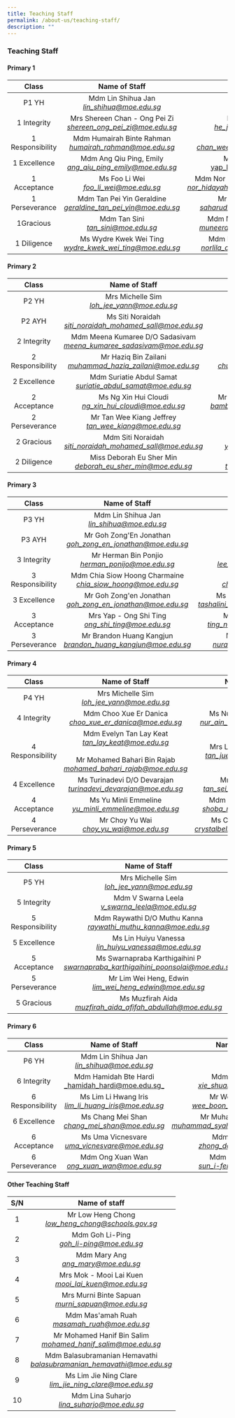 ```yaml
---
title: Teaching Staff
permalink: /about-us/teaching-staff/
description: ""
---
```

### Teaching Staff

#### Primary 1

| Class 	| Name of Staff<br> 	| Name of Staff 	|
|:---:	|:---:	|:---:	|
|  P1 YH 	| Mdm Lin Shihua Jan<br>_[lin\_shihua@moe.edu.sg](mailto:lin_shihua@moe.edu.sg)_ 	|  	|
|  1 Integrity 	| Mrs Shereen Chan - Ong Pei Zi<br>_[shereen_ong_pei_zi@moe.edu.sg](mailto:shereen_ong_pei_zi@moe.edu.sg)_ 	|  Mdm He Jingwen<br>_[he_jingwen@moe.edu.sg](mailto:he_jingwen@moe.edu.sg)_|
| 1 Responsibility 	| Mdm Humairah Binte Rahman <br>_[humairah_rahman@moe.edu.sg](mailto:HUMAIRAH_RAHMAN@moe.edu.sg)_ 	| Mrs Dawn Kuah<br>_[chan_wee_teng_dawn@moe.edu.sg](mailto:chan_wee_teng_dawn@moe.edu.sg)_ 	|
|  1 Excellence 	|   Mdm Ang Qiu Ping, Emily<br>_[ang_qiu_ping_emily@moe.edu.sg](mailto:ang_qiu_ping_emily@moe.edu.sg)_  	| Mdm Yap Lay Hong <br>[yap_lay_hong@moe.edu.sg](mailto:yap_lay_hong@moe.edu.sg) 	|
|  1 Acceptance 	| Ms Foo Li Wei<br>_[foo_li_wei@moe.edu.sg](mailto:foo_li_wei@moe.edu.sg)_   	|  Mdm Nor Hidayah Bte Abdul Rahman <br>_[nor_hidayah_abdul_rahman@moe.edu.sg](mailto:nor_hidayah_abdul_rahman@moe.edu.sg)_ 	|
|  1 Perseverance 	| Mdm Tan Pei Yin Geraldine<br>_[geraldine_tan_pei_yin@moe.edu.sg](mailto:geraldine_tan_pei_yin@moe.edu.sg)_ 	| Mr Saharudin B Osman<br>_[saharudin_b_osman@moe.edu.sg](mailto:saharudin_b_osman@moe.edu.sg)_ 	|
|  1Gracious 	| Mdm Tan Sini<br>_[tan_sini@moe.edu.sg](mailto:tan_sini@moe.edu.sg)_ 	| Mdm Muneera Bte Abu Bakar<br>_[muneera_abu_bakar@moe.edu.sg](mailto:muneera_abu_bakar@moe.edu.sg)_ 	|
|  1 Diligence 	| Ms Wydre Kwek Wei Ting<br>_[wydre_kwek_wei_ting@moe.edu.sg](mailto:wydre_kwek_wei_ting@moe.edu.sg)_   	| Mdm Norlila Bte Abdul Ghani<br>_[norlila_abdul_ghani@moe.edu.sg](mailto:norlila_abdul_ghani@moe.edu.sg)_ 	|


#### Primary 2

| Class 	| Name of Staff 	| Name of Staff 	|
|:---:	|:---:	|:---:	|
| P2 YH 	| Mrs Michelle Sim<br>_[loh_jee_yann@moe.edu.sg](mailto:loh_jee_yann@moe.edu.sg)_<br> 	|  	|
| P2 AYH 	| Ms Siti Noraidah <br>_[siti_noraidah_mohamed_sall@moe.edu.sg](mailto:siti_noraidah_mohamed_sall@moe.edu.sg)_<br> 	|  	|
| 2 Integrity  	| Mdm Meena Kumaree D/O Sadasivam<br>_[meena_kumaree_sadasivam@moe.edu.sg](mailto:meena_kumaree_sadasivam@moe.edu.sg)_ 	| Ms Lin Meiling<br>_[lin_meiling@moe.edu.sg](mailto:lin_meiling@moe.edu.sg)_ 	|
| 2 Responsibility 	| Mr Haziq Bin Zailani<br>_[muhammad_haziq_zailani@moe.edu.sg](mailto:muhammad_haziq_zailani@moe.edu.sg)_ 	| Ms Chu Yun Li Lynnette<br>_[chu_yun_li_lynnette@moe.edu.sg](mailto:chu_yun_li_lynnette@moe.edu.sg)_  	|
|  2 Excellence 	| Mdm Suriatie Abdul Samat<br>_[suriatie_abdul_samat@moe.edu.sg](mailto:suriatie_abdul_samat@moe.edu.sg)_ 	| Ms Grace Tan<br>_[grace_tan@moe.edu.sg](mailto:grace_tan@moe.edu.sg)_ 	|
|  2 Acceptance 	| Ms Ng Xin Hui Cloudi<br>_[ng_xin_hui_cloudi@moe.edu.sg ](mailto:ng_xin_hui_cloudi@moe.edu.sg )_  	| Mr Bambang Edy Sugianto B M B<br>_[bambang_edy_sugianto@moe.edu.sg](mailto:bambang_edy_sugianto@moe.edu.sg)_   	|
|  2 Perseverance 	| Mr Tan Wee Kiang Jeffrey<br>_[tan_wee_kiang@moe.edu.sg](mailto:tan_wee_kiang@moe.edu.sg)_ 	| Mdm Chen Xiang<br>_[chen_xiang@moe.edu.sg](mailto:chen_xiang@moe.edu.sg)_ 	|
|  2 Gracious 	| Mdm Siti Noraidah <br>_[siti_noraidah_mohamed_sall@moe.edu.sg](mailto:siti_noraidah_mohamed_sall@moe.edu.sg)_	| Mr Yan Teck Whye<br>_[yan_teck_whye@moe.edu.sg](mailto:yan_teck_whye@moe.edu.sg)_  	|
|  2 Diligence  	| Miss Deborah Eu Sher Min<br>_[deborah\_eu\_sher\_min@moe.edu.sg](mailto:deborah_eu_sher_min@moe.edu.sg)_ 	|  Mr Tan Chin Whee Samuel<br>_[tan_chin_whee@moe.edu.sg](mailto:tan_chin_whee@moe.edu.sg)_  	|

#### Primary 3

| Class 	| Name of Staff 	| Name of Staff 	|
|:---:	|:---:	|:---:	|
| P3 YH 	| Mdm Lin Shihua Jan<br>_[lin_shihua@moe.edu.sg](mailto:lin_shihua@moe.edu.sg)_   	| <br>  	|
| P3 AYH 	| Mr Goh Zong'En Jonathan<br>_[goh_zong_en_jonathan@moe.edu.sg](mailto:goh_zong_en_jonathan@moe.edu.sg)_   	| <br>  	|
|  3 Integrity 	| Mr Herman Bin Ponjio<br>_[herman_ponijo@moe.edu.sg](mailto:herman_ponijo@moe.edu.sg)_ 	| Mdm Lee Siew Teng <br>_[lee_siew_teng@moe.edu.sg](mailto:lee_siew_teng@moe.edu.sg)_ 	|
| 3 Responsibility 	| Mdm Chia Siow Hoong Charmaine<br>_[chia_siow_hoong@moe.edu.sg](mailto:chia_siow_hoong@moe.edu.sg)_  	| Mdm Chen Liqin<br>_[chen_li_qin@moe.edu.sg](mailto:chen_li_qin@moe.edu.sg)_   	|
|    3 Excellence 	| Mr Goh Zong'en Jonathan<br>_[goh_zong_en_jonathan@moe.edu.sg](mailto:goh_zong_en_jonathan@moe.edu.sg)_ 	| Ms Tashalini K P Sathasivam<br>_[tashalini_k_p_sathasivam@moe.edu.sg](mailto:tashalini_k_p_sathasivam@moe.edu.sg)_ 	|
|  3 Acceptance 	| Mrs Yap - Ong Shi Ting<br>_[ong_shi_ting@moe.edu.sg](mailto:ong_shi_ting@moe.edu.sg)_ 	| Ms Ting Ning Xin Jessie<br>_[ting_ning_xin_jessie@moe.edu.sg](mailto:ting_ning_xin_jessie@moe.edu.sg)_ 	|
|   3 Perseverance 	| Mr Brandon Huang Kangjun<br>_[brandon_huang_kangjun@moe.edu.sg](mailto:brandon_huang_kangjun@moe.edu.sg)_ 	|  Mdm Nuraishah Jamal <br>_[nuraishah_jamal@moe.edu.sg](mailto:nuraishah_jamal@moe.edu.sg)_ 	|

#### Primary 4

| Class 	| Name of Staff 	| Name of Staff 	|
|:---:	|:---:	|:---:	|
| P4 YH 	| Mrs Michelle Sim<br>_[loh_jee_yann@moe.edu.sg](mailto:loh_jee_yann@moe.edu.sg)_ 	|  	|
|  4 Integrity 	| Mdm Choo Xue Er Danica<br> _[choo_xue_er_danica@moe.edu.sg](mailto:choo_xue_er_danica@moe.edu.sg)_  	| Ms Nur Ain Binti Borhan<br>_[nur_ain_borhan@moe.edu.sg](mailto:nur_ain_borhan@moe.edu.sg)_ 	|
| 4 Responsibility 	| Mdm Evelyn Tan Lay Keat<br>_[tan_lay_keat@moe.edu.sg](mailto:tan_lay_keat@moe.edu.sg)_<br><br>Mr Mohamed Bahari Bin Rajab<br>_[mohamed_bahari_rajab@moe.edu.sg](mailto:mohamed_bahari_rajab@moe.edu.sg)_	| Mrs Lim - Tan Jue Ying <br>_[tan_jue_ying@moe.edu.sg](mailto:tan_jue_ying@moe.edu.sg)_<br> 	|
|    4 Excellence 	| Ms Turinadevi D/O Devarajan<br>_[turinadevi_devarajan@moe.edu.sg](mailto:turinadevi_devarajan@moe.edu.sg)_ 	| Mr Tan Sei Hiong<br>_[tan_sei_hiong@moe.edu.sg](mailto:tan_sei_hiong@moe.edu.sg)_ 	|
|   4 Acceptance 	| Ms Yu Minli Emmeline<br>_[yu_minli_emmeline@moe.edu.sg](mailto:yu_minli_emmeline@moe.edu.sg)_  	| Mdm Shoba D/O Mohan<br>_[shoba_mohan@moe.edu.sg](mailto:shoba_mohan@moe.edu.sg)_ 	|
|   4 Perseverance 	| Mr Choy Yu Wai<br>_[choy_yu_wai@moe.edu.sg](mailto:choy_yu_wai@moe.edu.sg)_   	| Ms Crystalbelle Chang<br>_[crystalbelle_chang@moe.edu.sg](mailto:crystalbelle_chang@moe.edu.sg)_ 	|


#### Primary 5

| Class 	| Name of Staff 	| Name of Staff 	|
|:---:	|:---:	|:---:	|
| P5 YH 	| Mrs Michelle Sim<br>_[loh_jee_yann@moe.edu.sg](mailto:loh_jee_yann@moe.edu.sg)_    	|  	|
| 5 Integrity  	| Mdm V Swarna Leela<br>_[v_swarna_leela@moe.edu.sg](mailto:v_swarna_leela@moe.edu.sg)_ 	| Mdm Sun Ming Ming<br>_[sun_mingming@moe.edu.sg](mailto:sun_mingming@moe.edu.sg)_  	|
| 5 Responsibility 	| Mdm Raywathi D/O Muthu Kanna<br>_[raywathi_muthu_kanna@moe.edu.sg](mailto:raywathi_muthu_kanna@moe.edu.sg)_ 	| Mr Chen Xianghao Keith<br>_[chen_xianghao@moe.edu.sg](mailto:chen_xianghao@moe.edu.sg)_ 	|
| 5 Excellence  	| Ms Lin Huiyu Vanessa<br>_[lin_huiyu_vanessa@moe.edu.sg](mailto:lin_huiyu_vanessa@moe.edu.sg)_ 	|  Mr Syed Imran Bin Jamaluddin<br>_[syed_imran_jamaludin@moe.edu.sg](mailto:syed_imran_jamaludin@moe.edu.sg)_ 	|
|    5 Acceptance 	| Ms Swarnapraba Karthigaihini P<br>_[swarnapraba_karthigaihini_poonsolai@moe.edu.sg](mailto:swarnapraba_karthigaihini_poonsolai@moe.edu.sg)_  	| Mdm Ng Boon Shuen<br>_[ng_boon_shuen@moe.edu.sg](mailto:ng_boon_shuen@moe.edu.sg)_ 
|     5 Perseverance 	| Mr Lim Wei Heng, Edwin <br>_[lim_wei_heng_edwin@moe.edu.sg](mailto:lim_wei_heng_edwin@moe.edu.sg)_ 	| Ms Lim Ai Ying Angie<br>_[lim_ai_ying@moe.edu.sg](mailto:lim_ai_ying@moe.edu.sg)_  	|
5 Gracious 	| Ms Muzfirah Aida <br>_[muzfirah_aida_afifah_abdullah@moe.edu.sg ](mailto:muzfirah_aida_afifah_abdullah@moe.edu.sg )_ 	| Ms Ananthy D/O Marimuthu<br>_[ananthy_marimuthu@moe.edu.sg](mailto:ananthy_marimuthu@moe.edu.sg)_  	|

#### Primary 6

| Class 	| Name of Staff 	| Name of Staff 	|
|:---:	|:---:	|:---:	|
| P6 YH 	| Mdm Lin Shihua Jan<br>_[lin_shihua@moe.edu.sg](mailto:lin_shihua@moe.edu.sg)_    	|   	|
|  6 Integrity 	| Mdm Hamidah Bte Hardi<br>[_hamidah_hardi@moe.edu.sg_](mailto:hamidah_hardi@moe.edu.sg) 	| Mdm Xie Shuang<br>_[xie_shuang@moe.edu.sg](mailto:xie_shuang@moe.edu.sg)_   	|
|  6 Responsibility 	|     Ms Lim Li Hwang Iris<br>_[lim_li_huang_iris@moe.edu.sg](mailto:lim_li_huang_iris@moe.edu.sg)_ 	| Mr Wee Boon Nee<br>_[wee_boon_nee@moe.edu.sg](mailto:wee_boon_nee@moe.edu.sg)_ 	|
|     6 Excellence 	| Ms Chang Mei Shan<br>_[chang_mei_shan@moe.edu.sg](mailto:chang_mei_shan@moe.edu.sg)_ 	| Mr Muhammad Syahriel <br>_[muhammad_syahriel_sukar@moe.edu.sg](mailto:muhammad_syahriel_sukar@moe.edu.sg)_ 	|
|  6 Acceptance 	| Ms Uma Vicnesvare<br>_[uma_vicnesvare@moe.edu.sg](mailto:uma_vicnesvare@moe.edu.sg)_ 	| Mdm Zhong Dan<br>_[zhong_dan@moe.edu.sg ](mailto:zhong_dan@moe.edu.sg )_  	|
| 6 Perseverance 	| Mdm Ong Xuan Wan<br>_[ong_xuan_wan@moe.edu.sg ](mailto:ong_xuan_wan@moe.edu.sg )_ 	| Mdm Sun I - Feng<br>_[sun_i-feng@moe.edu.sg ](mailto:sun_i-feng@moe.edu.sg )_ 	|

#### Other Teaching Staff

| S/N 	| Name of staff 	|
|:---:	|:---:	|
| 1 	| Mr Low Heng Chong<br>_[low\_heng\_chong@schools.gov.sg](mailto:low_heng_chong@schools.gov.sg)_	|
| 2 	| Mdm Goh Li-Ping <br>_[goh\_li-ping@moe.edu.sg](mailto:goh_li-ping@moe.edu.sg)_  	|
| 3 	| Mdm Mary Ang <br>_[ang\_mary@moe.edu.sg](mailto:ang_mary@moe.edu.sg)_ 	|
| 4 	|  Mrs Mok - Mooi Lai Kuen<br>_[mooi\_lai\_kuen@moe.edu.sg](mailto:mooi_lai_kuen@moe.edu.sg)_ 	|
|  5 	|  Mrs Murni Binte Sapuan<br>_[murni\_sapuan@moe.edu.sg](mailto:murni_sapuan@moe.edu.sg)_  	|
| 6  	| Mdm Mas'amah Ruah <br>_[masamah\_ruah@moe.edu.sg](mailto:masamah_ruah@moe.edu.sg)_  	|
|  7 	| Mr Mohamed Hanif Bin Salim<br>_[mohamed_hanif_salim@moe.edu.sg](mailto:mohamed_hanif_salim@moe.edu.sg)_   	|
|  8 	| Mdm Balasubramanian Hemavathi<br> _[balasubramanian\_hemavathi@moe.edu.sg](mailto:balasubramanian_hemavathi@moe.edu.sg)_    	|
|  9 	|  Ms Lim Jie Ning Clare<br>_[lim\_jie\_ning\_clare@moe.edu.sg](mailto:lim_jie_ning_clare@moe.edu.sg)_   	|
|  10 	|  Mdm Lina Suharjo<br>_[lina\_suharjo@moe.edu.sg](mailto:lina_suharjo@moe.edu.sg)_  	|